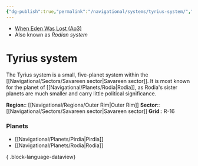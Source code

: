 ```yaml
---
{"dg-publish":true,"permalink":"/navigational/systems/tyrius-system/","tags":["map","system","savareen","outerrim"],"noteIcon":"saber1"}
---
```


- [When Eden Was Lost (Ao3)](https://archiveofourown.org/works/19334440)
- Also known as *Rodian system*
# Tyrius system

The Tyrius system is a small, five-planet system within the [[Navigational/Sectors/Savareen sector\|Savareen sector]]. It is most known for the planet of [[Navigational/Planets/Rodia\|Rodia]], as Rodia's sister planets are much smaller and carry little political significance.

**Region**::  [[Navigational/Regions/Outer Rim\|Outer Rim]]
**Sector**::  [[Navigational/Sectors/Savareen sector\|Savareen sector]]
**Grid**::  R-16

### Planets
- [[Navigational/Planets/Pirdia\|Pirdia]]
- [[Navigational/Planets/Rodia\|Rodia]]

{ .block-language-dataview}